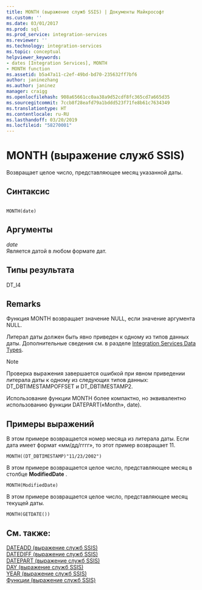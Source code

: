 ```yaml
---
title: MONTH (выражение служб SSIS) | Документы Майкрософт
ms.custom: ''
ms.date: 03/01/2017
ms.prod: sql
ms.prod_service: integration-services
ms.reviewer: ''
ms.technology: integration-services
ms.topic: conceptual
helpviewer_keywords:
- dates [Integration Services], MONTH
- MONTH function
ms.assetid: b5a47a11-c2ef-49bd-bd70-235632ff7bf6
author: janinezhang
ms.author: janinez
manager: craigg
ms.openlocfilehash: 908a65661cc0aa38a9d52cdf8fc365cd7a665d35
ms.sourcegitcommit: 7ccb8f28eafd79a1bddd523f71fe8b61c7634349
ms.translationtype: HT
ms.contentlocale: ru-RU
ms.lasthandoff: 03/20/2019
ms.locfileid: "58270001"
---
```

# <a name="month-ssis-expression"></a>MONTH (выражение служб SSIS)
  Возвращает целое число, представляющее месяц указанной даты.  
  
## <a name="syntax"></a>Синтаксис  
  
```  
  
MONTH(date)  
```  
  
## <a name="arguments"></a>Аргументы  
 *date*  
 Является датой в любом формате дат.  
  
## <a name="result-types"></a>Типы результата  
 DT_I4  
  
## <a name="remarks"></a>Remarks  
 Функция MONTH возвращает значение NULL, если значение аргумента NULL.  
  
 Литерал даты должен быть явно приведен к одному из типов данных даты. Дополнительные сведения см. в разделе [Integration Services Data Types](../../integration-services/data-flow/integration-services-data-types.md).  
  
> [!NOTE]  
>  Проверка выражения завершается ошибкой при явном приведении литерала даты к одному из следующих типов данных: DT_DBTIMESTAMPOFFSET и DT_DBTIMESTAMP2.  
  
 Использование функции MONTH более компактно, но эквивалентно использованию функции DATEPART(«Month», date).  
  
## <a name="expression-examples"></a>Примеры выражений  
 В этом примере возвращается номер месяца из литерала даты. Если дата имеет формат «мм/дд/гггг», то этот пример возвращает 11.  
  
```  
MONTH((DT_DBTIMESTAMP)"11/23/2002")  
```  
  
 В этом примере возвращается целое число, представляющее месяц в столбце **ModifiedDate** .  
  
```  
MONTH(ModifiedDate)  
```  
  
 В этом примере возвращается целое число, представляющее месяц текущей даты.  
  
```  
MONTH(GETDATE())  
```  
  
## <a name="see-also"></a>См. также:  
 [DATEADD (выражение служб SSIS)](../../integration-services/expressions/dateadd-ssis-expression.md)   
 [DATEDIFF (выражение служб SSIS)](../../integration-services/expressions/datediff-ssis-expression.md)   
 [DATEPART (выражение служб SSIS)](../../integration-services/expressions/datepart-ssis-expression.md)   
 [DAY (выражение служб SSIS)](../../integration-services/expressions/day-ssis-expression.md)   
 [YEAR (выражение служб SSIS)](../../integration-services/expressions/year-ssis-expression.md)   
 [Функции (выражение служб SSIS)](../../integration-services/expressions/functions-ssis-expression.md)  
  
  
